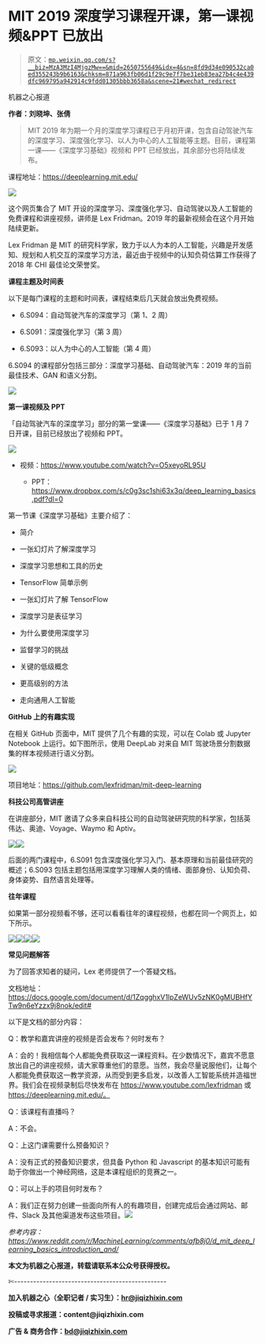 # MIT 2019 深度学习课程开课，第一课视频&PPT 已放出

> 原文：[`mp.weixin.qq.com/s?__biz=MzA3MzI4MjgzMw==&mid=2650755649&idx=4&sn=8fd9d34e090532ca0ed355243b9b6163&chksm=871a963fb06d1f29c9e7f7be31eb83ea27b4c4e439dfc969795a942914c9fdd01305bbb3658a&scene=21#wechat_redirect`](http://mp.weixin.qq.com/s?__biz=MzA3MzI4MjgzMw==&mid=2650755649&idx=4&sn=8fd9d34e090532ca0ed355243b9b6163&chksm=871a963fb06d1f29c9e7f7be31eb83ea27b4c4e439dfc969795a942914c9fdd01305bbb3658a&scene=21#wechat_redirect)

机器之心报道

**作者：刘晓坤、张倩**

> MIT 2019 年为期一个月的深度学习课程已于月初开课，包含自动驾驶汽车的深度学习、深度强化学习、以人为中心的人工智能等主题。目前，课程第一课——《深度学习基础》视频和 PPT 已经放出，其余部分也将陆续发布。

课程地址：https://deeplearning.mit.edu/

![](img/40016c026aea527daeb42a143d559533.jpg)

这个网页集合了 MIT 开设的深度学习、深度强化学习、自动驾驶以及人工智能的免费课程和讲座视频，讲师是 Lex Fridman。2019 年的最新视频会在这个月开始陆续更新。

Lex Fridman 是 MIT 的研究科学家，致力于以人为本的人工智能，兴趣是开发感知、规划和人机交互的深度学习方法，最近由于视频中的认知负荷估算工作获得了 2018 年 CHI 最佳论文荣誉奖。

**课程主题及时间表**

以下是每门课程的主题和时间表，课程结束后几天就会放出免费视频。

*   6.S094：自动驾驶汽车的深度学习（第 1、2 周）

*   6.S091：深度强化学习（第 3 周）

*   6.S093：以人为中心的人工智能（第 4 周）

6.S094 的课程部分包括三部分：深度学习基础、自动驾驶汽车：2019 年的当前最佳技术、GAN 和语义分割。

![](img/78f2510eadefb616a84d5d1fe2ba7dab.jpg)

**第一课视频及 PPT**

「自动驾驶汽车的深度学习」部分的第一堂课——《深度学习基础》已于 1 月 7 日开课，目前已经放出了视频和 PPT。

![](img/4a0fc0cb409d873f2037a6e8c94acdff.jpg)

*   视频：https://www.youtube.com/watch?v=O5xeyoRL95U

    *   PPT：https://www.dropbox.com/s/c0g3sc1shi63x3q/deep_learning_basics.pdf?dl=0

第一节课《深度学习基础》主要介绍了：

*   简介

*   一张幻灯片了解深度学习

*   深度学习思想和工具的历史

*   TensorFlow 简单示例

*   一张幻灯片了解 TensorFlow

*   深度学习是表征学习

*   为什么要使用深度学习

*   监督学习的挑战

*   关键的低级概念

*   更高级别的方法

*   走向通用人工智能

**GitHub 上的有趣实现**

在相关 GitHub 页面中，MIT 提供了几个有趣的实现，可以在 Colab 或 Jupyter Notebook 上运行。如下图所示，使用 DeepLab 对来自 MIT 驾驶场景分割数据集的样本视频进行语义分割。

![](img/c055207b8c101d84218001714cf723ae.jpg)

项目地址：https://github.com/lexfridman/mit-deep-learning

**科技公司高管讲座**

在讲座部分，MIT 邀请了众多来自科技公司的自动驾驶研究院的科学家，包括英伟达、奥迪、Voyage、Waymo 和 Aptiv。

![](img/f2be6346869ea0dc872dfcbaf0c8eec3.jpg)![](img/7f7cfbf9118af919658bf1de42123d75.jpg)

后面的两门课程中，6.S091 包含深度强化学习入门、基本原理和当前最佳研究的概述；6.S093 包括主题包括用深度学习理解人类的情绪、面部身份、认知负荷、身体姿势、自然语言处理等。

**往年课程**

如果第一部分视频看不够，还可以看看往年的课程视频，也都在同一个网页上，如下所示。

![](img/2a135194ed3930ce6514e1cc0d5e4ba8.jpg)![](img/8b3605bcebe77d93649b0dd0d4d5bed2.jpg)![](img/6d08b6b7a9bcbc2263192ef1df7ee7e8.jpg)![](img/248390f02af59e2e498bf8f7bc557068.jpg)

**常见问题解答**

为了回答求知者的疑问，Lex 老师提供了一个答疑文档。

文档地址：https://docs.google.com/document/d/1ZqgghxV1lpZeWUv5zNK0gMUBHfYTw9n6eYzzx9j8nok/edit#

以下是文档的部分内容：

Q：教学和嘉宾讲座的视频是否会发布？何时发布？

A：会的！我相信每个人都能免费获取这一课程资料。在少数情况下，嘉宾不愿意放出自己的讲座视频，请大家尊重他们的意愿。当然，我会尽量说服他们，让每个人都能免费获取这一教学资源，从而受到更多启发，以改善人工智能系统并造福世界。我们会在视频录制后尽快发布在 https://www.youtube.com/lexfridman 或 https://deeplearning.mit.edu/。

Q：该课程有直播吗？

A：不会。

Q：上这门课需要什么预备知识？

A：没有正式的预备知识要求，但具备 Python 和 Javascript 的基本知识可能有助于你做出一个神经网络，这是本课程组织的竞赛之一。

Q：可以上手的项目何时发布？

A：我们正在努力创建一些面向所有人的有趣项目，创建完成后会通过网站、邮件、Slack 及其他渠道发布这些项目。****![](img/98db554c57db91144fde9866558fb8c3.jpg)****

*参考内容：https://www.reddit.com/r/MachineLearning/comments/afb8j0/d_mit_deep_learning_basics_introduction_and/*

****本文为机器之心报道，**转载请联系本公众号获得授权****。**

✄------------------------------------------------

**加入机器之心（全职记者 / 实习生）：hr@jiqizhixin.com**

**投稿或寻求报道：**content**@jiqizhixin.com**

**广告 & 商务合作：bd@jiqizhixin.com**